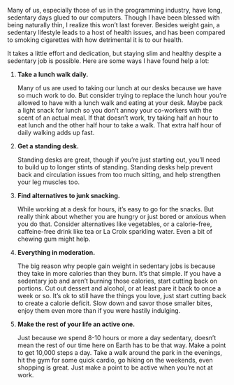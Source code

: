 Many of us, especially those of us in the programming industry, have long, sedentary days glued to our computers. Though I have been blessed with being naturally thin, I realize this won’t last forever. Besides weight gain, a sedentary lifestyle leads to a host of health issues, and has been compared to smoking cigarettes with how detrimental it is to our health.

It takes a little effort and dedication, but staying slim and healthy despite a sedentary job is possible. Here are some ways I have found help a lot:

1. **Take a lunch walk daily.**

    Many of us are used to taking our lunch at our desks because we have so much work to do. But consider trying to replace the lunch hour you’re allowed to have with a lunch walk and eating at your desk. Maybe pack a light snack for lunch so you don’t annoy your co-workers with the scent of an actual meal. If that doesn’t work, try taking half an hour to eat lunch and the other half hour to take a walk. That extra half hour of daily walking adds up fast.

2. **Get a standing desk.**

    Standing desks are great, though if you’re just starting out, you’ll need to build up to longer stints of standing. Standing desks help prevent back and circulation issues from too much sitting, and help strengthen your leg muscles too.

3. **Find alternatives to junk snacking.**

    While working at a desk for hours, it’s easy to go for the snacks. But really think about whether you are hungry or just bored or anxious when you do that. Consider alternatives like vegetables, or a calorie-free, caffeine-free drink like tea or La Croix sparkling water. Even a bit of chewing gum might help.

4. **Everything in moderation.**

    The big reason why people gain weight in sedentary jobs is because they take in more calories than they burn. It’s that simple. If you have a sedentary job and aren’t burning those calories, start cutting back on portions. Cut out dessert and alcohol, or at least pare it back to once a week or so. It’s ok to still have the things you love, just start cutting back to create a calorie deficit. Slow down and savor those smaller bites, enjoy them even more than if you were hastily indulging.

5. **Make the rest of your life an active one.**

    Just because we spend 8-10 hours or more a day sedentary, doesn’t mean the rest of our time here on Earth has to be that way. Make a point to get 10,000 steps a day. Take a walk around the park in the evenings, hit the gym for some quick cardio, go hiking on the weekends, even shopping is great. Just make a point to be active when you’re not at work.
